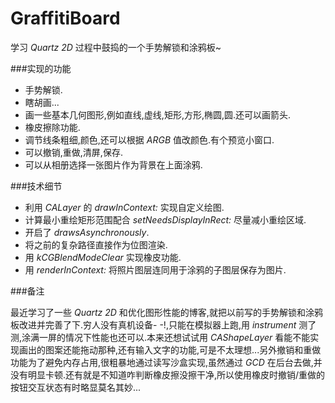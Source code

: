 # GraffitiBoard

学习 *Quartz 2D* 过程中鼓捣的一个手势解锁和涂鸦板~

###实现的功能

* 手势解锁.
* 瞎胡画...
* 画一些基本几何图形,例如直线,虚线,矩形,方形,椭圆,圆.还可以画箭头.
* 橡皮擦除功能.
* 调节线条粗细,颜色,还可以根据 *ARGB* 值改颜色.有个预览小窗口.
* 可以撤销,重做,清屏,保存.
* 可以从相册选择一张图片作为背景在上面涂鸦.

###技术细节

* 利用 *CALayer* 的 *drawInContext:* 实现自定义绘图.
* 计算最小重绘矩形范围配合 *setNeedsDisplayInRect:* 尽量减小重绘区域.
* 开启了 *drawsAsynchronously*.
* 将之前的复杂路径直接作为位图渲染.
* 用 *kCGBlendModeClear* 实现橡皮功能.
* 用 *renderInContext:* 将照片图层连同用于涂鸦的子图层保存为图片.

###备注

最近学习了一些 *Quartz 2D* 和优化图形性能的博客,就把以前写的手势解锁和涂鸦板改进并完善了下.穷人没有真机设备- -!,只能在模拟器上跑,用 *instrument* 测了测,涂满一屏的情况下性能也还可以.本来还想试试用 *CAShapeLayer* 看能不能实现画出的图案还能拖动那种,还有输入文字的功能,可是不太理想...另外撤销和重做功能为了避免内存占用,很粗暴地通过读写沙盒实现,虽然通过 *GCD* 在后台去做,并没有明显卡顿.还有就是不知道咋判断橡皮擦没擦干净,所以使用橡皮时撤销/重做的按钮交互状态有时略显莫名其妙...
